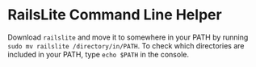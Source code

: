# RailsLite Command Line Helper
Download `railslite` and move it to somewhere in your PATH by running `sudo mv railslite /directory/in/PATH`. To check which directories are included in your PATH, type `echo $PATH` in the console.